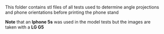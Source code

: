 This folder contains stl files of all tests used to determine angle projections and phone orientations before printing the phone stand

**Note** that an **Iphone 5s** was used in the model tests but the images are taken with a **LG G5**
